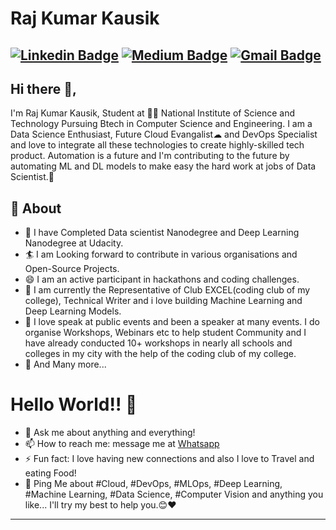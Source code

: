 # Raj Kumar Kausik
[![Linkedin Badge](https://img.shields.io/badge/-RajKumarKausik-blue?style=social&logo=Linkedin&logoColor=blue&link=https://https://www.linkedin.com/in/raj-kumar-kausik/)](https://www.linkedin.com/in/raj-kumar-kausik/) [![Medium Badge](https://img.shields.io/badge/-@rrajkukausik-03a57a?style=social&labelColor=black&logo=Medium&link=https://medium.com/@rrajkukausik/)](https://medium.com/@rrajkukausik/)
[![Gmail Badge](https://img.shields.io/badge/-GMail-c14438?style=social&logo=Gmail&logoColor=red&link=mailto:rrajkukausik@gmail.com)](mailto:rrajkukausik@gmail.com)
---
## Hi there 👋,           
I'm Raj Kumar Kausik, Student at 👨‍💻 National Institute of Science and Technology Pursuing Btech in Computer Science and Engineering. I am a Data Science Enthusiast, Future Cloud Evangalist☁ and DevOps Specialist and love to integrate all these technologies to create highly-skilled tech product. Automation is a future and I'm contributing to the future by automating ML and DL models to make easy the hard work at jobs of Data Scientist.🙏

## 🧐 About
- 🤠 I have Completed Data scientist Nanodegree and Deep Learning Nanodegree at Udacity.
- 🏄‍ I am Looking forward to contribute in various organisations and Open-Source Projects.
- 😄 I am an active participant in hackathons and coding challenges.
- 🔭 I am currently the Representative of Club EXCEL(coding club of my college), Technical Writer and i love building Machine Learning and Deep Learning Models.
- 🌱 I love speak at public events and been a speaker at many events. I do organise Workshops, Webinars etc to help student Community and I have already conducted 10+ workshops in nearly all schools and colleges in my city with the help of the coding club of my college.
- 👯 And Many more...

# Hello World!! 🤔
- 💬 Ask me about anything and everything! 
- 📫 How to reach me: message me at [Whatsapp](https://wa.me/917788055218)
- ⚡ Fun fact: I love having new connections and also I love to Travel and eating Food! 
- 💬 Ping Me about #Cloud, #DevOps, #MLOps, #Deep Learning, #Machine Learning, #Data Science, #Computer Vision and anything you like... I'll try my best to help you.😊❤
---
<!--
**rrajkukausik** is a ✨ _special_ ✨ repository because its `README.md` (this file) appears on your GitHub profile.
-->
